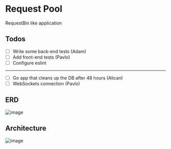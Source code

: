 # Request Pool

RequestBin like application

## Todos
- [ ]  Write some back-end tests (Adam)
- [ ]  Add front-end tests (Pavlo)
- [ ]  Configure eslint
-----
- [ ]  Go app that cleans up the DB after 48 hours (Alican)
- [ ]  WebSockets connection (Pavlo)

## ERD

![image](https://user-images.githubusercontent.com/14999320/152019964-28a79517-bcc6-488c-9a61-aecd6f9a13c0.png)

## Architecture

![image](https://user-images.githubusercontent.com/14999320/152020009-2ff5b893-9364-4950-b6bb-971d2ec666a1.png)
